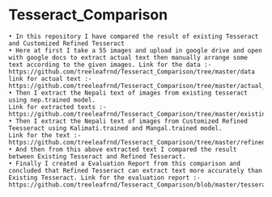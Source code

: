 # Tesseract_Comparison
    • In this repository I have compared the result of existing Tesseract and Customized Refined Tesseract
    • Here at first I take a 55 images and upload in google drive and open with google docs to extract actual text then manually arrange some text according to the given images. Link for the data :- https://github.com/treeleafrnd/Tesseract_Comparison/tree/master/data
    link for actual text :- https://github.com/treeleafrnd/Tesseract_Comparison/tree/master/actual_text
    • Then I extract the Nepali text of images from existing tesseract using nep.trained model. 
    Link for extracted texts :- https://github.com/treeleafrnd/Tesseract_Comparison/tree/master/existing_tesseract
    • Then I extract the Nepali text of images from Customized Refined Teesseract using Kalimati.trained and Mangal.trained model.
    Link for the text :- https://github.com/treeleafrnd/Tesseract_Comparison/tree/master/refined_tesseract
    • And then from this above extracted text I compared the result between Existing Tesseract and Refined Tesseract.
    • Finally I created a Evaluation Report from this comparison and concluded that Refined Tesseract can extract text more accurately than Existing Tesseract. Link for the evaluation report :- https://github.com/treeleafrnd/Tesseract_Comparison/blob/master/tesseract_evaluation_report.ods
